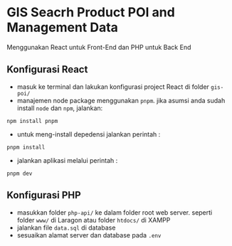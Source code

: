 # GIS Seacrh Product POI and Management Data
Menggunakan React untuk Front-End dan PHP untuk Back End 

## Konfigurasi React
- masuk ke terminal dan lakukan konfigurasi project React di folder `gis-poi/`
- manajemen node package menggunakan `pnpm`. jika asumsi anda sudah install `node` dan `npm`, jalankan:
```terminal
npm install pnpm
```
- untuk meng-install depedensi jalankan perintah :
```terminal
pnpm install
```
- jalankan aplikasi melalui perintah :
```terminal
pnpm dev
```
## Konfigurasi PHP
- masukkan folder `php-api/` ke dalam folder root web server. seperti folder `www/` di Laragon atau folder `htdocs/` di XAMPP
- jalankan file `data.sql` di database
- sesuaikan alamat server dan database pada `.env`

